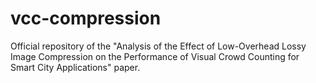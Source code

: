 # vcc-compression
Official repository of the "Analysis of the Effect of Low-Overhead
Lossy Image Compression on the Performance of
Visual Crowd Counting for Smart City Applications" paper.
